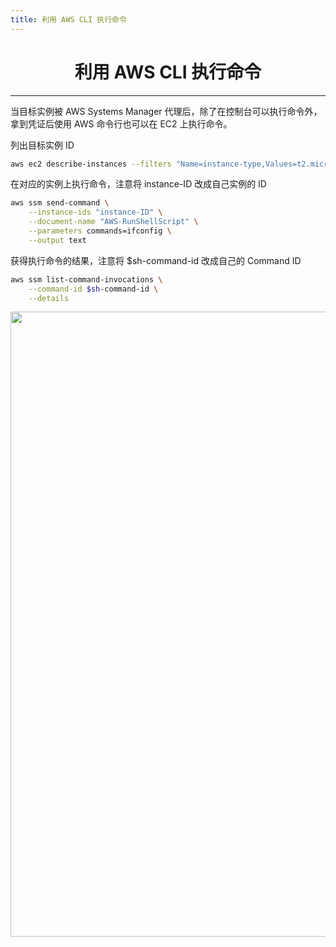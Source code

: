 ```yaml
---
title: 利用 AWS CLI 执行命令
---
```

<center><h1>利用 AWS CLI 执行命令</h1></center>

---

当目标实例被 AWS Systems Manager 代理后，除了在控制台可以执行命令外，拿到凭证后使用 AWS 命令行也可以在 EC2 上执行命令。

列出目标实例 ID

```bash
aws ec2 describe-instances --filters "Name=instance-type,Values=t2.micro" --query "Reservations[].Instances[].InstanceId"
```

在对应的实例上执行命令，注意将 instance-ID 改成自己实例的 ID

```bash
aws ssm send-command \
    --instance-ids "instance-ID" \
    --document-name "AWS-RunShellScript" \
    --parameters commands=ifconfig \
    --output text
```

获得执行命令的结果，注意将 $sh-command-id 改成自己的 Command ID

```bash
aws ssm list-command-invocations \
    --command-id $sh-command-id \
    --details
```

   <img width="1000" src="/img/1657788829.png">

<Vssue />

<script>
export default {
    mounted () {
      this.$page.lastUpdated = "2022 年 7 月 14 日"
    }
  }
</script>